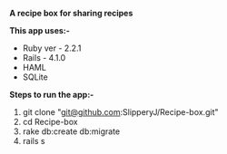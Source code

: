 
**A recipe box for sharing recipes**

**This app uses:-**


- Ruby ver - 2.2.1
- Rails - 4.1.0
- HAML
- SQLite


**Steps to run the app:-**

1. git clone "git@github.com:SlipperyJ/Recipe-box.git"
2. cd Recipe-box
3. rake db:create db:migrate
4. rails s

